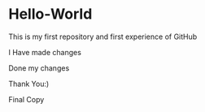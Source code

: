 # Hello-World
This is my first repository and first experience of GitHub

I Have made changes 

 

Done my changes 
 
Thank You:)

Final Copy
 

